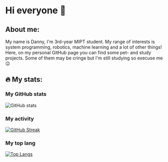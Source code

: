 # Hi everyone 👋



## About me:
My name is Danny, I'm 3rd-year MIPT student. My range of interests is system programming, robotics, machine learning and a lot of other things! Here, on my personal GitHub page you can find some pet- and study projects. Some of them may be cringe but I'm still studying so execuse me :wink:

## 🔥 My stats:

### Му GitHub stats
![GitHub stats](https://github-readme-stats.vercel.app/api?username=Dkay7&theme=gotham&count_private=true&show_icons=true)

### My activity
[![GitHub Streak](https://streak-stats.demolab.com?user=Dkay7&theme=gotham&hide_border=true&border_radius=10&date_format=j%20M%5B%20Y%5D)](https://git.io/streak-stats)

### My top lang
[![Top Langs](https://github-readme-stats.vercel.app/api/top-langs/?username=Dkay7&layout=compact&theme=gotham&hide=PostScript,Jupyter%20Notebook,Python,TeX,Assembly,Java)](https://github.com/anuraghazra/github-readme-stats)
